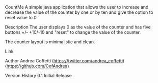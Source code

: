 CountMe
A simple java application that allows the user to increase and decrease the value of the counter by one or by ten and give the option to reset value to 0.

Description
The user displays 0 as the value of the counter and has five buttons +/- +10/-10 and "reset" to change the value of the counter.

The counter layout is minimalistic and clean.

Link


Author
Andrea Coffetti
(https://twitter.com/andrea_coffetti) (https://github.com/CofAndrea)

Version History
0.1
Initial Release